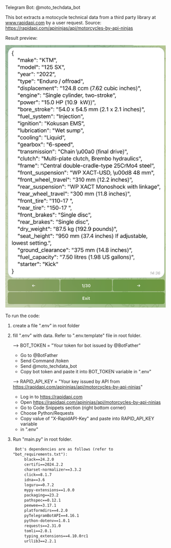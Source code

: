 Telegram Bot: @moto_techdata_bot

This bot extracts a motocycle technical data from a third party library at 
www.rapidapi.com by a user request.
Source: https://rapidapi.com/apininjas/api/motorcycles-by-api-ninjas

Result preview:


![Bot_View](utils/pictures/Bot_View.png)



To run the code:
1. create a file ".env" in root folder
2. fill ".env" with data. Refer to ".env.template" file in root folder.

    
    --> BOT_TOKEN = "Your token for bot issued by @BotFather"
     - Go to @BotFather
     - Send Command /token
     - Send @moto_techdata_bot 
     - Copy bot token and paste it into BOT_TOKEN variable in ".env"
   
    
     --> RAPID_API_KEY = "Your key issued by API from
        https://rapidapi.com/apininjas/api/motorcycles-by-api-ninjas"
     - Log in to https://rapidapi.com
     - Open https://rapidapi.com/apininjas/api/motorcycles-by-api-ninjas
     - Go to Code Snippets section (right bottom corner)
     - Choose Python/Requests
     - Copy value of "X-RapidAPI-Key" and paste into RAPID_API_KEY variable
     - in ".env"

3. Run "main.py" in root folder.

        Bot's dependencies are as follows (refer to "bot_requirements.txt"):
            black==24.2.0
            certifi==2024.2.2
            charset-normalizer==3.3.2
            click==8.1.7
            idna==3.6
            loguru==0.7.2
            mypy-extensions==1.0.0
            packaging==23.2
            pathspec==0.12.1
            peewee==3.17.1
            platformdirs==4.2.0
            pyTelegramBotAPI==4.16.1
            python-dotenv==1.0.1
            requests==2.31.0
            tomli==2.0.1
            typing_extensions==4.10.0rc1
            urllib3==2.2.1        
